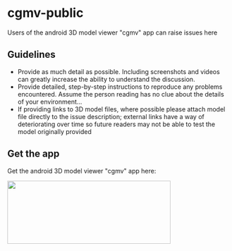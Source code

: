 # cgmv-public
Users of the android 3D model viewer "cgmv" app can raise issues here

## Guidelines
 - Provide as much detail as possible.  Including screenshots and videos can greatly increase the ability to understand the discussion.
 - Provide detailed, step-by-step instructions to reproduce any problems encountered.  Assume the person reading has no clue about the details of your environment...
 - If providing links to 3D model files, where possible please attach model file directly to the issue description; external links have a way of deteriorating over time so future readers may not be able to test the model originally provided

## Get the app
Get the android 3D model viewer "cgmv" app here:

<a href="https://play.google.com/store/apps/details?id=com.tellypresence.cgmv&amp;pcampaignid=pcampaignidMKT-Other-global-all-co-prtnr-py-PartBadge-Mar2515-1"><img decoding="async" src="https://play.google.com/intl/en_us/badges/static/images/badges/en_badge_web_generic.png" alt="" width="370" height="143"/></a>

